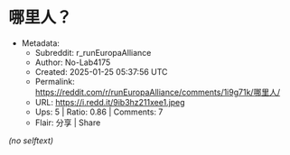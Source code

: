# 哪里人？

- Metadata:
  - Subreddit: r_runEuropaAlliance
  - Author: No-Lab4175
  - Created: 2025-01-25 05:37:56 UTC
  - Permalink: https://reddit.com/r/runEuropaAlliance/comments/1i9g71k/哪里人/
  - URL: https://i.redd.it/9ib3hz211xee1.jpeg
  - Ups: 5 | Ratio: 0.86 | Comments: 7
  - Flair: 分享 | Share

_(no selftext)_
